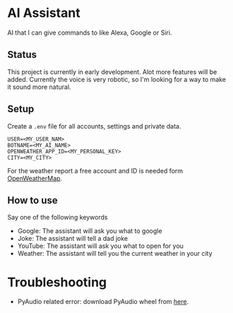 # AI Assistant
AI that I can give commands to like Alexa, Google or Siri. 

## Status
This project is currently in early development. 
Alot more features will be added. 
Currently the voice is very robotic, so I'm looking for a way to make it sound more natural.

## Setup

Create a `.env` file for all accounts, settings and private data.
````commandline
USER=<MY_USER_NAM>
BOTNAME=<MY_AI_NAME>
OPENWEATHER_APP_ID=<MY_PERSONAL_KEY>
CITY=<MY_CITY>
````
For the weather report a free account and ID is needed form [OpenWeatherMap](https://openweathermap.org/).


## How to use
Say one of the following keywords
- Google: The assistant will ask you what to google
- Joke: The assistant will tell a dad joke
- YouTube: The assistant will ask you what to open for you 
- Weather: The assistant will tell you the current weather in your city


# Troubleshooting 
- PyAudio related error: download PyAudio wheel from [here](https://www.lfd.uci.edu/~gohlke/pythonlibs/#pyaudio).